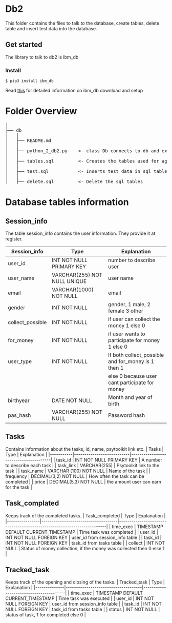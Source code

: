 # Db2
This folder contains the files to talk to the database, create tables, delete table and insert test data into the database.

## Get started
The library to talk to db2 is ibm_db

### Install
```
$ pip3 install ibm_db
```

Read [this](https://www.ibm.com/support/knowledgecenter/SSEPGG_11.5.0/com.ibm.swg.im.dbclient.python.doc/doc/t0054367.html) for detailed information on ibm_db download and setup

# Folder Overview
<pre>
│              
├── db        
│   │
│   ├── README.md
│   │         
│   ├── python_2_db2.py    <- class Db connects to db and executes sql queries
│   │                
│   ├── tables.sql         <- Creates the tables used for agestudy
│   │    
│   ├── test.sql           <- Inserts test data in sql table
│   │    
│   ├── delete.sql         <- Delete the sql tables
</pre>

# Database tables information
## Session_info
The table session_info contains the user information. They provide it at register.

| Session_info      | Type                         | Explanation
|-------------------|------------------------------|---------------------------------------------------|
| user_id           | INT NOT NULL PRIMARY KEY     | number to describe user                           |
| user_name         | VARCHAR(255) NOT NULL UNIQUE | user name                                         |
| email             | VARCHAR(1000) NOT NULL       | email                                             |
| gender            | INT NOT NULL                 | gender, 1 male, 2 female 3 other                  |
| collect_possible  | INT NOT NULL                 | if user can collect the money 1 else 0            |
| for_money         | INT NOT NULL                 | if user wants to participate for money 1 else 0   |
| user_type         | INT NOT NULL                 | If both collect_possible and for_money is 1 then 1|
|                   |                              | else 0 because user cant participate for money    |
| birthyear         | DATE NOT NULL                | Month and year of birth                           |
| pas_hash          | VARCHAR(255) NOT NULL        | Password hash                                     |

## Tasks
Contains information about the tasks, id, name, psytoolkit link etc.
| Tasks     | Type                      | Explanation                           |
|-----------|---------------------------|---------------------------------------|
| task_id   | INT NOT NULL PRIMARY KEY  | A number to describe each task        |
| task_link | VARCHAR(255)              | Psytoolkit link to the task           |
| task_name | VARCHAR (100) NOT NULL    | Name of the task                      |
| frequency | DECIMAL(3,2) NOT NULL     | How often the task can be completed   |
| price     | DECIMAL(5,3) NOT NULL     | the amount user can earn for the task |

## Task_complated
Keeps track of the completed tasks.
| Task_completed | Type                                | Explanation                                                            |
|----------------|-------------------------------------|------------------------------------------------------------------------|
| time_exec      | TIMESTAMP DEFAULT CURRENT_TIMESTAMP | Time task was completed                                                 |
| user_id        | INT NOT NULL FOREIGN KEY            | user_id from session_info table                                        |
| task_id        | INT NOT NULL FOREIGN KEY            | task_id from tasks table                                               |
| collect        | INT NOT NULL                        | Status of money collection,  if the money was collected then 0 else 1  |

## Tracked_task
Keeps track of the opening and closing of the tasks.
| Tracked_task | Type                                | Explanation                            |
|--------------|-------------------------------------|----------------------------------------|
| time_exec    | TIMESTAMP DEFAULT CURRENT_TIMESTAMP | Time task was executed                 |
| user_id      | INT NOT NULL FOREIGN KEY            | user_id from session_info table        |
| task_id      | INT NOT NULL FOREIGN KEY            | task_id from tasks table               |
| status       | INT NOT NULL                        | status of task, 1 for completed else 0 |
